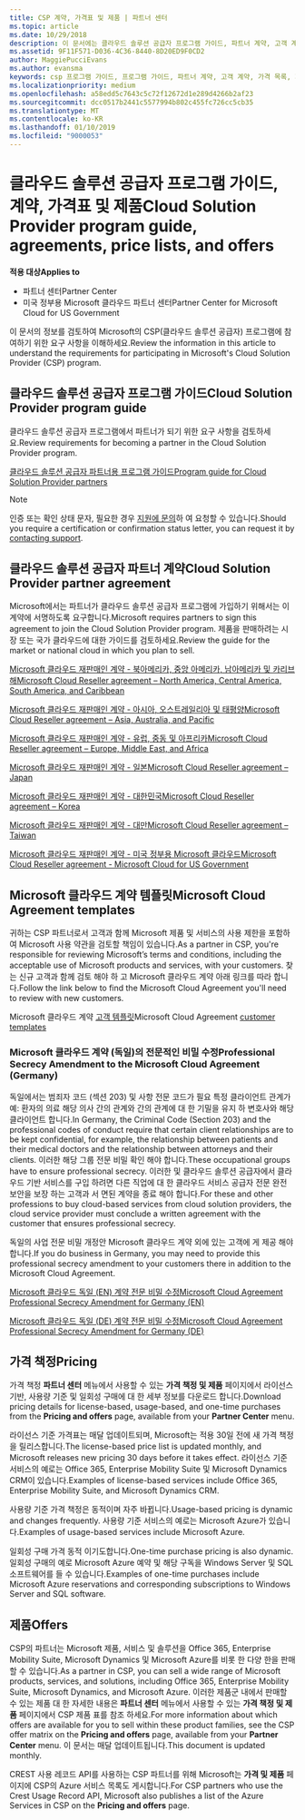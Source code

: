 ```yaml
---
title: CSP 계약, 가격표 및 제품 | 파트너 센터
ms.topic: article
ms.date: 10/29/2018
description: 이 문서에는 클라우드 솔루션 공급자 프로그램 가이드, 파트너 계약, 고객 계약, 가격 목록 및 제품 링크가 포함되어 있습니다.
ms.assetid: 9F11F571-D036-4C36-8440-8D20ED9F0CD2
author: MaggiePucciEvans
ms.author: evansma
keywords: csp 프로그램 가이드, 프로그램 가이드, 파트너 계약, 고객 계약, 가격 목록, 제품
ms.localizationpriority: medium
ms.openlocfilehash: a58edd5c7643c5c72f12672d1e289d4266b2af23
ms.sourcegitcommit: dcc0517b2441c5577994b802c455fc726cc5cb35
ms.translationtype: MT
ms.contentlocale: ko-KR
ms.lasthandoff: 01/10/2019
ms.locfileid: "9000053"
---
```

# <a name="cloud-solution-provider-program-guide-agreements-price-lists-and-offers"></a><span data-ttu-id="72f43-104">클라우드 솔루션 공급자 프로그램 가이드, 계약, 가격표 및 제품</span><span class="sxs-lookup"><span data-stu-id="72f43-104">Cloud Solution Provider program guide, agreements, price lists, and offers</span></span>

**<span data-ttu-id="72f43-105">적용 대상</span><span class="sxs-lookup"><span data-stu-id="72f43-105">Applies to</span></span>**

-  <span data-ttu-id="72f43-106">파트너 센터</span><span class="sxs-lookup"><span data-stu-id="72f43-106">Partner Center</span></span>
-  <span data-ttu-id="72f43-107">미국 정부용 Microsoft 클라우드 파트너 센터</span><span class="sxs-lookup"><span data-stu-id="72f43-107">Partner Center for Microsoft Cloud for US Government</span></span>


<span data-ttu-id="72f43-108">이 문서의 정보를 검토하여 Microsoft의 CSP(클라우드 솔루션 공급자) 프로그램에 참여하기 위한 요구 사항을 이해하세요.</span><span class="sxs-lookup"><span data-stu-id="72f43-108">Review the information in this article to understand the requirements for participating in Microsoft's Cloud Solution Provider (CSP) program.</span></span> 

## <a name="cloud-solution-provider-program-guide"></a><span data-ttu-id="72f43-109">클라우드 솔루션 공급자 프로그램 가이드</span><span class="sxs-lookup"><span data-stu-id="72f43-109">Cloud Solution Provider program guide</span></span>


<span data-ttu-id="72f43-110">클라우드 솔루션 공급자 프로그램에서 파트너가 되기 위한 요구 사항을 검토하세요.</span><span class="sxs-lookup"><span data-stu-id="72f43-110">Review requirements for becoming a partner in the Cloud Solution Provider program.</span></span>

[<span data-ttu-id="72f43-111">클라우드 솔루션 공급자 파트너용 프로그램 가이드</span><span class="sxs-lookup"><span data-stu-id="72f43-111">Program guide for Cloud Solution Provider partners</span></span>](http://go.microsoft.com/fwlink/p/?LinkId=617100)

>[!Note]
><span data-ttu-id="72f43-112">인증 또는 확인 상태 문자, 필요한 경우 [지원에 문의](https://partner.microsoft.com/pcv/servicerequests/create)하 여 요청할 수 있습니다.</span><span class="sxs-lookup"><span data-stu-id="72f43-112">Should you require a certification or confirmation status letter, you can request it by [contacting support](https://partner.microsoft.com/pcv/servicerequests/create).</span></span>

## <a name="cloud-solution-provider-partner-agreement"></a><span data-ttu-id="72f43-113">클라우드 솔루션 공급자 파트너 계약</span><span class="sxs-lookup"><span data-stu-id="72f43-113">Cloud Solution Provider partner agreement</span></span>

<span data-ttu-id="72f43-114">Microsoft에서는 파트너가 클라우드 솔루션 공급자 프로그램에 가입하기 위해서는 이 계약에 서명하도록 요구합니다.</span><span class="sxs-lookup"><span data-stu-id="72f43-114">Microsoft requires partners to sign this agreement to join the Cloud Solution Provider program.</span></span> <span data-ttu-id="72f43-115">제품을 판매하려는 시장 또는 국가 클라우드에 대한 가이드를 검토하세요.</span><span class="sxs-lookup"><span data-stu-id="72f43-115">Review the guide for the market or national cloud in which you plan to sell.</span></span>

[<span data-ttu-id="72f43-116">Microsoft 클라우드 재판매인 계약 - 북아메리카, 중앙 아메리카, 남아메리카 및 카리브 해</span><span class="sxs-lookup"><span data-stu-id="72f43-116">Microsoft Cloud Reseller agreement – North America, Central America, South America, and Caribbean</span></span>](http://download.microsoft.com/download/2/C/8/2C8CAC17-FCE7-4F51-9556-4D77C7022DF5/MCRA2018_AOC_ENG_Sep2018_CR.pdf)

[<span data-ttu-id="72f43-117">Microsoft 클라우드 재판매인 계약 - 아시아, 오스트레일리아 및 태평양</span><span class="sxs-lookup"><span data-stu-id="72f43-117">Microsoft Cloud Reseller agreement – Asia, Australia, and Pacific</span></span>](http://download.microsoft.com/download/2/C/8/2C8CAC17-FCE7-4F51-9556-4D77C7022DF5/MCRA2018_APOC_ENG_Sep2018_CR.pdf)

[<span data-ttu-id="72f43-118">Microsoft 클라우드 재판매인 계약 - 유럽, 중동 및 아프리카</span><span class="sxs-lookup"><span data-stu-id="72f43-118">Microsoft Cloud Reseller agreement – Europe, Middle East, and Africa</span></span>](http://download.microsoft.com/download/2/C/8/2C8CAC17-FCE7-4F51-9556-4D77C7022DF5/MCRA2018_EOC_ENG_Sep2018_CR.pdf)

[<span data-ttu-id="72f43-119">Microsoft 클라우드 재판매인 계약 - 일본</span><span class="sxs-lookup"><span data-stu-id="72f43-119">Microsoft Cloud Reseller agreement – Japan</span></span>](http://download.microsoft.com/download/2/C/8/2C8CAC17-FCE7-4F51-9556-4D77C7022DF5/MCRA2018_JPN_ENG_Sep2018_CR.pdf)

[<span data-ttu-id="72f43-120">Microsoft 클라우드 재판매인 계약 - 대한민국</span><span class="sxs-lookup"><span data-stu-id="72f43-120">Microsoft Cloud Reseller agreement – Korea</span></span>](http://download.microsoft.com/download/2/C/8/2C8CAC17-FCE7-4F51-9556-4D77C7022DF5/MCRA2018_KOR_ENG_Sep2018_CR.pdf)

[<span data-ttu-id="72f43-121">Microsoft 클라우드 재판매인 계약 - 대만</span><span class="sxs-lookup"><span data-stu-id="72f43-121">Microsoft Cloud Reseller agreement – Taiwan</span></span>](http://download.microsoft.com/download/2/C/8/2C8CAC17-FCE7-4F51-9556-4D77C7022DF5/MCRA2018_TAI_ENG_Sep2018_CR.pdf)

[<span data-ttu-id="72f43-122">Microsoft 클라우드 재판매인 계약 - 미국 정부용 Microsoft 클라우드</span><span class="sxs-lookup"><span data-stu-id="72f43-122">Microsoft Cloud Reseller agreement - Microsoft Cloud for US Government</span></span>](http://download.microsoft.com/download/2/C/8/2C8CAC17-FCE7-4F51-9556-4D77C7022DF5/MCRA2018_AOC_USGCC_ENG_Sep2018_CR.pdf)


## <a name="microsoft-cloud-agreement-templates"></a><span data-ttu-id="72f43-123">Microsoft 클라우드 계약 템플릿</span><span class="sxs-lookup"><span data-stu-id="72f43-123">Microsoft Cloud Agreement templates</span></span>

<span data-ttu-id="72f43-124">귀하는 CSP 파트너로서 고객과 함께 Microsoft 제품 및 서비스의 사용 제한을 포함하여 Microsoft 사용 약관을 검토할 책임이 있습니다.</span><span class="sxs-lookup"><span data-stu-id="72f43-124">As a partner in CSP, you're responsible for reviewing Microsoft’s terms and conditions, including the acceptable use of Microsoft products and services, with your customers.</span></span> <span data-ttu-id="72f43-125">찾는 신규 고객과 함께 검토 해야 하 고 Microsoft 클라우드 계약 아래 링크를 따라 합니다.</span><span class="sxs-lookup"><span data-stu-id="72f43-125">Follow the link below to find the Microsoft Cloud Agreement you'll need to review with new customers.</span></span> 

<span data-ttu-id="72f43-126">Microsoft 클라우드 계약 [고객 템플릿](agreements.md)</span><span class="sxs-lookup"><span data-stu-id="72f43-126">Microsoft Cloud Agreement [customer templates](agreements.md)</span></span>

### <a name="professional-secrecy-amendment-to-the-microsoft-cloud-agreement-germany"></a><span data-ttu-id="72f43-127">Microsoft 클라우드 계약 (독일)의 전문적인 비밀 수정</span><span class="sxs-lookup"><span data-stu-id="72f43-127">Professional Secrecy Amendment to the Microsoft Cloud Agreement (Germany)</span></span>

<span data-ttu-id="72f43-128">독일에서는 범죄자 코드 (섹션 203) 및 사항 전문 코드가 필요 특정 클라이언트 관계가 예: 환자의 의료 해당 의사 간의 관계와 간의 관계에 대 한 기밀을 유지 하 변호사와 해당 클라이언트 합니다.</span><span class="sxs-lookup"><span data-stu-id="72f43-128">In Germany, the Criminal Code (Section 203) and the professional codes of conduct require that certain client relationships are to be kept confidential, for example, the relationship between patients and their medical doctors and the relationship between attorneys and their clients.</span></span> <span data-ttu-id="72f43-129">이러한 해당 그룹 전문 비밀 확인 해야 합니다.</span><span class="sxs-lookup"><span data-stu-id="72f43-129">These occupational groups have to ensure professional secrecy.</span></span> <span data-ttu-id="72f43-130">이러한 및 클라우드 솔루션 공급자에서 클라우드 기반 서비스를 구입 하려면 다른 직업에 대 한 클라우드 서비스 공급자 전문 완전 보안을 보장 하는 고객과 서 면된 계약을 종료 해야 합니다.</span><span class="sxs-lookup"><span data-stu-id="72f43-130">For these and other professions to buy cloud-based services from cloud solution providers, the cloud service provider must conclude a written agreement with the customer that ensures professional secrecy.</span></span> 

<span data-ttu-id="72f43-131">독일의 사업 전문 비밀 개정안 Microsoft 클라우드 계약 외에 있는 고객에 게 제공 해야 합니다.</span><span class="sxs-lookup"><span data-stu-id="72f43-131">If you do business in Germany, you may need to provide this professional secrecy amendment to your customers there in addition to the Microsoft Cloud Agreement.</span></span>

[<span data-ttu-id="72f43-132">Microsoft 클라우드 독일 (EN) 계약 전문 비밀 수정</span><span class="sxs-lookup"><span data-stu-id="72f43-132">Microsoft Cloud Agreement Professional Secrecy Amendment for Germany (EN)</span></span>](https://go.microsoft.com/fwlink/?linkid=2030827&clcid=0x409)

[<span data-ttu-id="72f43-133">Microsoft 클라우드 독일 (DE) 계약 전문 비밀 수정</span><span class="sxs-lookup"><span data-stu-id="72f43-133">Microsoft Cloud Agreement Professional Secrecy Amendment for Germany (DE)</span></span>](https://go.microsoft.com/fwlink/?linkid=2030827&clcid=0x407)


## <a name="pricing"></a><span data-ttu-id="72f43-134">가격 책정</span><span class="sxs-lookup"><span data-stu-id="72f43-134">Pricing</span></span>


<span data-ttu-id="72f43-135">가격 책정 **파트너 센터** 메뉴에서 사용할 수 있는 **가격 책정 및 제품** 페이지에서 라이선스 기반, 사용량 기준 및 일회성 구매에 대 한 세부 정보를 다운로드 합니다.</span><span class="sxs-lookup"><span data-stu-id="72f43-135">Download pricing details for license-based, usage-based, and one-time purchases from the **Pricing and offers** page, available from your **Partner Center** menu.</span></span> 

<span data-ttu-id="72f43-136">라이선스 기준 가격표는 매달 업데이트되며, Microsoft는 적용 30일 전에 새 가격 책정을 릴리스합니다.</span><span class="sxs-lookup"><span data-stu-id="72f43-136">The license-based price list is updated monthly, and Microsoft releases new pricing 30 days before it takes effect.</span></span> <span data-ttu-id="72f43-137">라이선스 기준 서비스의 예로는 Office 365, Enterprise Mobility Suite 및 Microsoft Dynamics CRM이 있습니다.</span><span class="sxs-lookup"><span data-stu-id="72f43-137">Examples of license-based services include Office 365, Enterprise Mobility Suite, and Microsoft Dynamics CRM.</span></span> 

<span data-ttu-id="72f43-138">사용량 기준 가격 책정은 동적이며 자주 바뀝니다.</span><span class="sxs-lookup"><span data-stu-id="72f43-138">Usage-based pricing is dynamic and changes frequently.</span></span> <span data-ttu-id="72f43-139">사용량 기준 서비스의 예로는 Microsoft Azure가 있습니다.</span><span class="sxs-lookup"><span data-stu-id="72f43-139">Examples of usage-based services include Microsoft Azure.</span></span>

<span data-ttu-id="72f43-140">일회성 구매 가격 동적 이기도합니다.</span><span class="sxs-lookup"><span data-stu-id="72f43-140">One-time purchase pricing is also dynamic.</span></span> <span data-ttu-id="72f43-141">일회성 구매의 예로 Microsoft Azure 예약 및 해당 구독을 Windows Server 및 SQL 소프트웨어를 들 수 있습니다.</span><span class="sxs-lookup"><span data-stu-id="72f43-141">Examples of one-time purchases include Microsoft Azure reservations and corresponding subscriptions to Windows Server and SQL software.</span></span> 


## <a name="offers"></a><span data-ttu-id="72f43-142">제품</span><span class="sxs-lookup"><span data-stu-id="72f43-142">Offers</span></span>


<span data-ttu-id="72f43-143">CSP의 파트너는 Microsoft 제품, 서비스 및 솔루션을 Office 365, Enterprise Mobility Suite, Microsoft Dynamics 및 Microsoft Azure를 비롯 한 다양 한을 판매할 수 있습니다.</span><span class="sxs-lookup"><span data-stu-id="72f43-143">As a partner in CSP, you can sell a wide range of Microsoft products, services, and solutions, including Office 365, Enterprise Mobility Suite, Microsoft Dynamics, and Microsoft Azure.</span></span> <span data-ttu-id="72f43-144">이러한 제품군 내에서 판매할 수 있는 제품 대 한 자세한 내용은 **파트너 센터** 메뉴에서 사용할 수 있는 **가격 책정 및 제품** 페이지에서 CSP 제품 표를 참조 하세요.</span><span class="sxs-lookup"><span data-stu-id="72f43-144">For more information about which offers are available for you to sell within these product families, see the CSP offer matrix on the **Pricing and offers** page, available from your **Partner Center** menu.</span></span> <span data-ttu-id="72f43-145">이 문서는 매달 업데이트됩니다.</span><span class="sxs-lookup"><span data-stu-id="72f43-145">This document is updated monthly.</span></span>

<span data-ttu-id="72f43-146">CREST 사용 레코드 API를 사용하는 CSP 파트너를 위해 Microsoft는 **가격 및 제품** 페이지에 CSP의 Azure 서비스 목록도 게시합니다.</span><span class="sxs-lookup"><span data-stu-id="72f43-146">For CSP partners who use the Crest Usage Record API, Microsoft also publishes a list of the Azure Services in CSP on the **Pricing and offers** page.</span></span>


